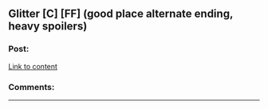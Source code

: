 ## Glitter [C] [FF] (good place alternate ending, heavy spoilers)

### Post:

[Link to content]()

### Comments:

---


